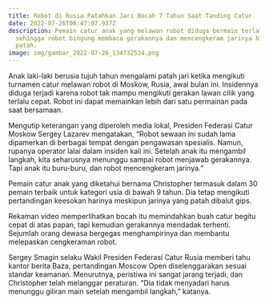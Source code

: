 ```yaml
---
title: Robot di Rusia Patahkan Jari Bocah 7 Tahun Saat Tanding Catur
date: 2022-07-26T06:47:07.937Z
description: Pemain catur anak yang melawan robot diduga bermain terlalu cepat,
  sehingga robot bingung membaca gerakannya dan mencengkeram jarinya hingga
  patah.
image: img/gambar_2022-07-26_134732534.png
---
```

Anak laki-laki berusia tujuh tahun mengalami patah jari ketika mengikuti turnamen catur melawan robot di Moskow, Rusia, awal bulan ini. Insidennya diduga terjadi karena robot tak mampu mengikuti gerakan lawan cilik yang terlalu cepat. Robot ini dapat memainkan lebih dari satu permainan pada saat bersamaan.

Mengutip keterangan yang diperoleh media lokal, Presiden Federasi Catur Moskow Sergey Lazarev mengatakan, “Robot sewaan ini sudah lama dipamerkan di berbagai tempat dengan pengawasan spesialis. Namun, rupanya operator lalai dalam insiden kali ini. Setelah anak itu mengambil langkah, kita seharusnya menunggu sampai robot menjawab gerakannya. Tapi anak itu buru-buru, dan robot mencengkeram jarinya.”

Pemain catur anak yang diketahui bernama Christopher termasuk dalam 30 pemain terbaik untuk kategori usia di bawah 9 tahun. Dia tetap mengikuti pertandingan keesokan harinya meskipun jarinya yang patah dibalut gips.

Rekaman video memperlihatkan bocah itu memindahkan buah catur begitu cepat di atas papan, tapi kemudian gerakannya mendadak terhenti. Sejumlah orang dewasa bergegas menghampirinya dan membantu melepaskan cengkeraman robot.

Sergey Smagin selaku Wakil Presiden Federasi Catur Rusia memberi tahu kantor berita Baza, pertandingan Moscow Open diselenggarakan sesuai standar keamanan. Menurutnya, peristiwa ini sangat jarang terjadi, dan Christopher telah melanggar peraturan. “Dia tidak menyadari harus menunggu giliran main setelah mengambil langkah,” katanya.